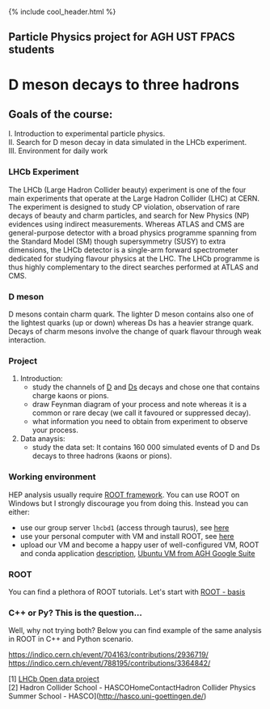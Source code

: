 {% include cool_header.html %}
## Particle Physics project for AGH UST FPACS students
# D meson decays to three hadrons
## Goals of the course:
   I. Introduction to experimental particle physics. <br>
   II. Search for D meson decay in data simulated in the LHCb experiment. <br>
   III. Environment for daily work

### LHCb Experiment 
The LHCb (Large Hadron Collider beauty) experiment is one of the four main experiments that operate at the Large Hadron Collider (LHC) at CERN. The experiment is designed to study CP violation, observation of rare decays of beauty and charm particles, and search for New Physics (NP) evidences using indirect measurements. Whereas ATLAS and CMS are general-purpose detector with a broad physics programme spanning from the Standard Model (SM) though supersymmetry (SUSY) to extra dimensions, the LHCb detector is a single-arm forward spectrometer dedicated for studying flavour physics at the LHC. The LHCb programme is thus highly complementary to the direct searches performed at ATLAS and CMS. 

### D meson
D mesons contain charm quark. The lighter D meson contains also one of the lightest quarks (up or down) whereas Ds has a heavier strange quark. Decays of charm mesons involve the change of quark flavour through weak interaction. 

### Project
1. Introduction:
   - study the channels of [D](https://pdglive.lbl.gov/Particle.action?init=0&node=S031&home=MXXX035#decayclump_F) and [Ds](https://pdglive.lbl.gov/Particle.action?init=0&node=S034&home=MXXX040#decayclump_A) decays and chose one that contains charge kaons or pions. 
   - draw Feynman diagram of your process and note whereas it is a common or rare decay (we call it favoured or suppressed decay).
   - what information you need to obtain from experiment to observe your process.
2. Data anaysis:
   - study the data set: 
   It contains 160 000 simulated events of D and Ds decays to three hadrons (kaons or pions). 
   
### Working environment 
HEP analysis usually require [ROOT framework](https://root.cern/). You can use ROOT on Windows but I strongly discourage you from doing this. Instead you can either:
- use our group server `lhcbd1` (access through taurus), see [here](lhcbd1.md)
- use your personal computer with VM and install ROOT, see [here](https://root.cern/install/)
- upload our VM and become a happy user of well-configured VM, ROOT and conda application [description](https://indico.fis.agh.edu.pl/event/1/contributions/88/attachments/62/102/Hands-on-WorkEnv.pdf), [Ubuntu VM from AGH Google Suite](https://drive.google.com/file/d/1fCczgh12l2z8Af-JJszyJlv-Tt14365z/view)

### ROOT 
 You can find a plethora of ROOT tutorials. Let's start with [ROOT - basis]()
 
### C++ or Py? This is the question...
Well, why not trying both? Below you can find example of the same analysis in ROOT in C++ and Python scenario. 
 

https://indico.cern.ch/event/704163/contributions/2936719/
https://indico.cern.ch/event/788195/contributions/3364842/

[1] [LHCb Open data project](http://opendata.cern.ch/docs/about-lhcb) <br>
[2] Hadron Collider School - HASCOHomeContactHadron Collider Physics Summer School - HASCO](http://hasco.uni-goettingen.de/)


